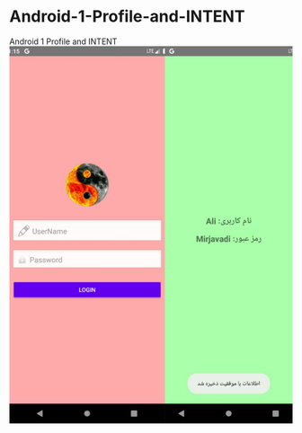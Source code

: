 # Android-1-Profile-and-INTENT
Android 1 Profile and INTENT
![picture](https://github.com/alimirjavadi/Android-1-Profile-and-INTENT/blob/main/image.jpg)
